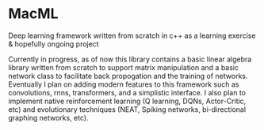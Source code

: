# MacML 
Deep learning framework written from scratch in c++ as a learning exercise & hopefully ongoing project

Currently in progress, as of now this library contains a basic linear algebra library written from scratch to support matrix manipulation and a basic network class to facilitate back propogation and the training of networks. Eventually I plan on adding modern features to this framework such as convolutions, rnns, transformers, and a simplistic interface.  I also plan to implement native reinforcement learning (Q learning, DQNs, Actor-Critic, etc) and evolutionary techniques (NEAT, Spiking networks, bi-directional graphing networks, etc).
